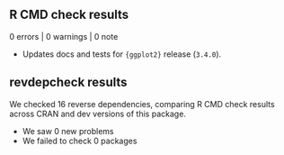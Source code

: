 ## R CMD check results

0 errors | 0 warnings | 0 note

* Updates docs and tests for `{ggplot2}` release (`3.4.0`).

## revdepcheck results

We checked 16 reverse dependencies, comparing R CMD check results across CRAN and dev versions of this package.

 * We saw 0 new problems
 * We failed to check 0 packages